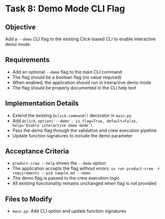 # Task 8: Demo Mode CLI Flag

## Objective
Add a `--demo` CLI flag to the existing Click-based CLI to enable interactive demo mode.

## Requirements
- Add an optional `--demo` flag to the main CLI command
- The flag should be a boolean flag (no value required)
- When enabled, the application should run in interactive demo mode
- The flag should be properly documented in the CLI help text

## Implementation Details
- Extend the existing `@click.command()` decorator in `main.py`
- Add `@click.option('--demo', is_flag=True, default=False, help='Enable interactive demo mode')`
- Pass the demo flag through the validation and crew execution pipeline
- Update function signatures to include the demo parameter

## Acceptance Criteria
- `product-crew --help` shows the `--demo` option
- The application accepts the flag without errors: `uv run product-crew -r requirements --pid sample.md --demo`
- The demo flag is passed to the crew execution logic
- All existing functionality remains unchanged when flag is not provided

## Files to Modify
- `main.py`: Add CLI option and update function signatures